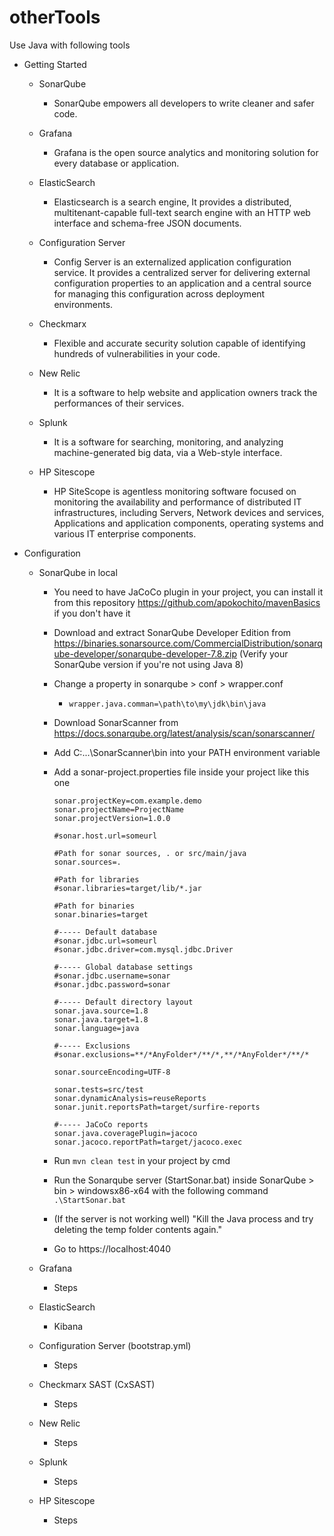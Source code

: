# otherTools

Use Java with following tools

- Getting Started
    - SonarQube
        
        - SonarQube empowers all developers to write cleaner and safer code.
        
    - Grafana
    
        - Grafana is the open source analytics and monitoring solution for every database or application.
    
    - ElasticSearch
    
        - Elasticsearch is a search engine, It provides a distributed, multitenant-capable full-text search engine with an HTTP web interface and schema-free JSON documents.
        
    - Configuration Server
    
        - Config Server is an externalized application configuration service. It provides a centralized server for delivering external configuration properties to an application and a central source for managing this configuration across deployment environments.
    
    - Checkmarx
    
        - Flexible and accurate security solution capable of identifying hundreds of vulnerabilities in your code.
        
    - New Relic
    
        - It is a software to help website and application owners track the performances of their services.
        
    - Splunk
    
        - It is a software for searching, monitoring, and analyzing machine-generated big data, via a Web-style interface.
    
    - HP Sitescope
    
        - HP SiteScope is agentless monitoring software focused on monitoring the availability and performance of distributed IT infrastructures, including Servers, Network devices and services, Applications and application components, operating systems and various IT enterprise components.

- Configuration

    - SonarQube in local
    
        - You need to have JaCoCo plugin in your project, you can install it from this repository https://github.com/apokochito/mavenBasics if you don't have it
        - Download and extract SonarQube Developer Edition from https://binaries.sonarsource.com/CommercialDistribution/sonarqube-developer/sonarqube-developer-7.8.zip (Verify your SonarQube version if you're not using Java 8)
        - Change a property in sonarqube > conf > wrapper.conf
            - `wrapper.java.comman=\path\to\my\jdk\bin\java`
        - Download SonarScanner from https://docs.sonarqube.org/latest/analysis/scan/sonarscanner/
        - Add C:\...\SonarScanner\bin into your PATH environment variable
        - Add a sonar-project.properties file inside your project like this one
            
            ```
            sonar.projectKey=com.example.demo
            sonar.projectName=ProjectName
            sonar.projectVersion=1.0.0
            
            #sonar.host.url=someurl
            
            #Path for sonar sources, . or src/main/java
            sonar.sources=.
            
            #Path for libraries
            #sonar.libraries=target/lib/*.jar
            
            #Path for binaries
            sonar.binaries=target
            
            #----- Default database
            #sonar.jdbc.url=someurl
            #sonar.jdbc.driver=com.mysql.jdbc.Driver
            
            #----- Global database settings
            #sonar.jdbc.username=sonar
            #sonar.jdbc.password=sonar
            
            #----- Default directory layout
            sonar.java.source=1.8
            sonar.java.target=1.8
            sonar.language=java
            
            #----- Exclusions
            #sonar.exclusions=**/*AnyFolder*/**/*,**/*AnyFolder*/**/*
            
            sonar.sourceEncoding=UTF-8
            
            sonar.tests=src/test
            sonar.dynamicAnalysis=reuseReports
            sonar.junit.reportsPath=target/surfire-reports
            
            #----- JaCoCo reports
            sonar.java.coveragePlugin=jacoco
            sonar.jacoco.reportPath=target/jacoco.exec            
          ```
          
        - Run `mvn clean test` in your project by cmd
        - Run the Sonarqube server (StartSonar.bat) inside SonarQube > bin > windowsx86-x64 with the following command `.\StartSonar.bat`
        - (If the server is not working well) "Kill the Java process and try deleting the temp folder contents again."
        - Go to https://localhost:4040
    
    - Grafana
    
        - Steps
    
    - ElasticSearch
      - Kibana
    - Configuration Server (bootstrap.yml)
    
        - Steps
    
    - Checkmarx SAST (CxSAST)
    
        - Steps
    
    - New Relic
    
        - Steps
    
    - Splunk
    
        - Steps
    
    - HP Sitescope
    
        - Steps
